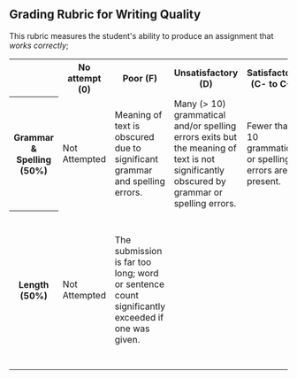 ## Grading Rubric for Writing Quality ##

This rubric measures the student's ability to produce an assignment that *works correctly*; 

<table>
  <tr>
  <th></th>	  
  <th>No attempt (0)</th>
    <th>Poor (F)</th>
    <th>Unsatisfactory (D)</th>
    <th>Satisfactory (C- to C+)</th>
    <th>Good (B- to B+)</th>  
    <th>Excellent (A- to A+)</th>
  </tr>
  <tr>
    <th>Grammar & Spelling (50%)</th>
	<td>Not Attempted</td>
	<td>Meaning of text is obscured due to significant grammar and spelling errors.</td>
	<td>Many (> 10) grammatical and/or spelling errors exits but the meaning of text is not significantly obscured by grammar or spelling errors.</td>
	<td>Fewer than 10 grammatical or spelling errors are present.</td>
	<td>Fewer than 5 grammatical or spelling errors are present.</td>
	<td>Fewer than 1-2 grammatical or spelling errors are present.</td>
  </tr>
  <tr>
    <th>Length (50%)</th>
	<td>Not Attempted</td>
	<td>The submission is far too long; word or sentence count significantly exceeded if one was given.</td>
	<td></td>
	<td></td>
	<td>The submisison is not too long; if there was a word or sentence count given, then it was not exceeded by any significant margin.</td>
	<td>The submission is concise and to the point; the word or sentence count was respected.</td>
  </tr>
</table>

